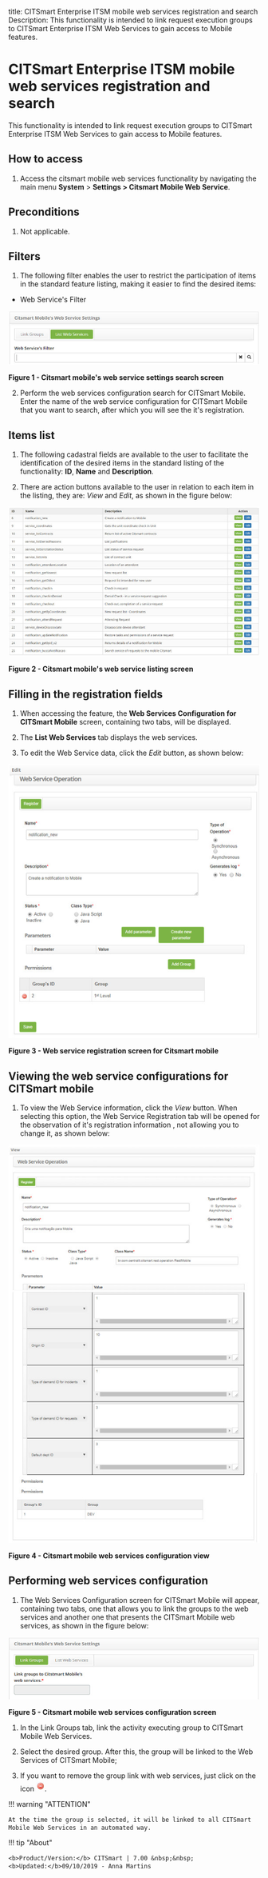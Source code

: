 title: CITSmart Enterprise ITSM mobile web services registration and search
Description: This functionality is intended to link request execution groups to CITSmart Enterprise ITSM Web Services to gain access to Mobile features.

# CITSmart Enterprise ITSM mobile web services registration and search

This functionality is intended to link request execution groups to CITSmart
Enterprise ITSM Web Services to gain access to Mobile features.

How to access
-------------

1.  Access the citsmart mobile web services functionality by navigating the main
    menu **System** > **Settings > Citsmart Mobile Web Service**.

Preconditions
-------------

1.  Not applicable.

Filters
-------

1.  The following filter enables the user to restrict the participation of items
    in the standard feature listing, making it easier to find the desired items:

-   Web Service's Filter

![Pesquisa](images/web-service.img1.jpg)

**Figure 1 - Citsmart mobile's web service settings search screen**

2.  Perform the web services configuration search for CITSmart Mobile. Enter the
    name of the web service configuration for CITSmart Mobile that you want to
    search, after which you will see the it's registration.

Items list
----------

1.  The following cadastral fields are available to the user to facilitate the
    identification of the desired items in the standard listing of the
    functionality: **ID**, **Name** and **Description**.

2.  There are action buttons available to the user in relation to each item in
    the listing, they are: *View* and *Edit*, as shown in the figure below:

![Pesquisa](images/web-service.img2.jpg)

**Figure 2 - Citsmart mobile's web service listing screen**

Filling in the registration fields
----------------------------------

1.  When accessing the feature, the **Web Services Configuration for CITSmart
    Mobile** screen, containing two tabs, will be displayed.

2.  The **List Web Services** tab displays the web services.

3.  To edit the Web Service data, click the *Edit* button, as shown below:

![Pesquisa](images/web-service.img3.jpg)

**Figure 3 - Web service registration screen for Citsmart mobile**

Viewing the web service configurations for CITSmart mobile
----------------------------------------------------------

1.  To view the Web Service information, click the *View* button. When selecting
    this option, the Web Service Registration tab will be opened for the
    observation of it's registration information , not allowing you to change
    it, as shown below:

![Pesquisa](images/web-service.img4.jpg)

**Figure 4 - Citsmart mobile web services configuration view**

Performing web services configuration
-------------------------------------

1.  The Web Services Configuration screen for CITSmart Mobile will appear,
    containing two tabs, one that allows you to link the groups to the web
    services and another one that presents the CITSmart Mobile web services, as
    shown in the figure below:

![Pesquisa](images/web-service.img5.jpg)

**Figure 5 - Citsmart mobile web services configuration screen**

1.  In the Link Groups tab, link the activity executing group to CITSmart Mobile
    Web Services.

2.  Select the desired group. After this, the group will be linked to the Web
    Services of CITSmart Mobile;

3.  If you want to remove the group link with web services, just click on the
    icon ![Pesquisa](images/simb-menos.jpg).

!!! warning "ATTENTION"

    At the time the group is selected, it will be linked to all CITSmart
    Mobile Web Services in an automated way.

       
!!! tip "About"

    <b>Product/Version:</b> CITSmart | 7.00 &nbsp;&nbsp;
    <b>Updated:</b>09/10/2019 - Anna Martins



